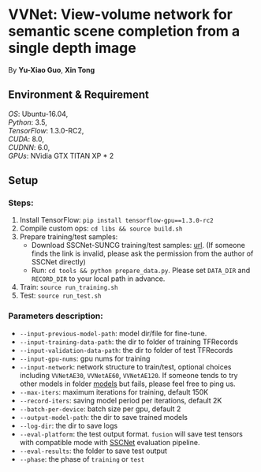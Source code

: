 # VVNet: View-volume network for semantic scene completion from a single depth image
By **Yu-Xiao Guo**, **Xin Tong**
## Environment & Requirement
*OS*: Ubuntu-16.04, \
*Python*: 3.5, \
*TensorFlow*: 1.3.0-RC2, \
*CUDA*: 8.0, \
*CUDNN*: 6.0, \
*GPUs*: NVidia GTX TITAN XP * 2
## Setup
### Steps:
1. Install TensorFlow: `pip install tensorflow-gpu==1.3.0-rc2`
2. Compile custom ops: `cd libs && source build.sh`
3. Prepare training/test samples:
    * Download SSCNet-SUNCG training/test samples: [url](http://sscnet.cs.princeton.edu/sscnet_release/data/depthbin_eval.zip). (If someone finds the link is invalid, please ask the permission from the author of SSCNet directly)
    * Run: `cd tools && python prepare_data.py`. Please set `DATA_DIR` and `RECORD_DIR` to your local path in advance.
4. Train: `source run_training.sh`
5. Test: `source run_test.sh`
### Parameters description:
* `--input-previous-model-path`: model dir/file for fine-tune.
* `--input-training-data-path`: the dir to folder of training TFRecords
* `--input-validation-data-path`: the dir to folder of test TFRecords
* `--input-gpu-nums`: gpu nums for training
* `--input-network`: network structure to train/test, optional choices including `VVNetAE30`, `VVNetAE60`, `VVNetAE120`. If someone tends to try other models in folder [models](/models) but fails, please feel free to ping us.
* `--max-iters`: maximum iterations for training, default 150K
* `--record-iters`: saving model period per iterations, default 2K
* `--batch-per-device`: batch size per gpu, default 2
* `--output-model-path`: the dir to save trained models
* `--log-dir`: the dir to save logs 
* `--eval-platform`: the test output format. `fusion` will save test tensors with compatible mode with [SSCNet](https://github.com/shurans/sscnet) evaluation pipeline. 
* `--eval-results`: the folder to save test output
* `--phase`: the phase of `training` or `test`
